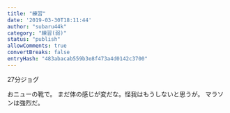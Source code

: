 ```yaml
---
title: "練習"
date: '2019-03-30T18:11:44'
author: "subaru44k"
category: "練習(弱)"
status: "publish"
allowComments: true
convertBreaks: false
entryHash: "483abacab559b3e8f473a4d0142c3700"
---
```

27分ジョグ

おニューの靴で。
まだ体の感じが変だな。怪我はもうしないと思うが。
マラソンは強烈だ。
